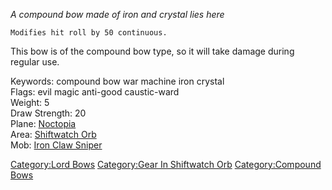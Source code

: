 *A compound bow made of iron and crystal lies here*

`Modifies hit roll by 50 continuous.`

This bow is of the compound bow type, so it will take damage during
regular use.

Keywords: compound bow war machine iron crystal  
Flags: evil magic anti-good caustic-ward  
Weight: 5  
Draw Strength: 20  
Plane: [Noctopia](:Category:Noctopia "wikilink")  
Area: [Shiftwatch Orb](:Category:Shiftwatch_Orb "wikilink")  
Mob: [Iron Claw Sniper](Iron_Claw_Sniper "wikilink")

[Category:Lord Bows](Category:Lord_Bows "wikilink") [Category:Gear In
Shiftwatch Orb](Category:Gear_In_Shiftwatch_Orb "wikilink")
[Category:Compound Bows](Category:Compound_Bows "wikilink")
